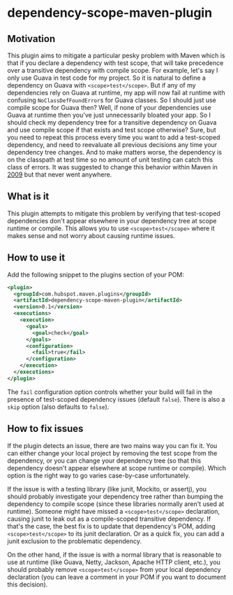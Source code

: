 # dependency-scope-maven-plugin

## Motivation

This plugin aims to mitigate a particular pesky problem with Maven which is that if you declare a dependency with test scope, that will take precedence over a transitive dependency with compile scope. For example, let's say I only use Guava in test code for my project. So it is natural to define a dependency on Guava with `<scope>test</scope>`. But if any of my dependencies rely on Guava at runtime, my app will now fail at runtime with confusing `NoClassDefFoundError`s for Guava classes. So I should just use compile scope for Guava then? Well, if none of your dependencies use Guava at runtime then you've just unnecessarily bloated your app. So I should check my dependency tree for a transitive dependency on Guava and use compile scope if that exists and test scope otherwise? Sure, but you need to repeat this process every time you want to add a test-scoped dependency, and need to reevaluate all previous decisions any time your dependency tree changes. And to make matters worse, the dependency is on the classpath at test time so no amount of unit testing can catch this class of errors. It was suggested to change this behavior within Maven in [2009](https://issues.apache.org/jira/browse/MNG-4156) but that never went anywhere.

## What is it

This plugin attempts to mitigate this problem by verifying that test-scoped dependencies don't appear elsewhere in your dependency tree at scope runtime or compile. This allows you to use `<scope>test</scope>` where it makes sense and not worry about causing runtime issues. 

## How to use it

Add the following snippet to the plugins section of your POM:

```xml
<plugin>
  <groupId>com.hubspot.maven.plugins</groupId>
  <artifactId>dependency-scope-maven-plugin</artifactId>
  <version>0.1</version>
  <executions>
    <execution>
      <goals>
        <goal>check</goal>
      </goals>
      <configuration>
        <fail>true</fail>
      </configuration>
    </execution>
  </executions>
</plugin>
```

The `fail` configuration option controls whether your build will fail in the presence of test-scoped dependency issues (default `false`). There is also a `skip` option (also defaults to `false`).

## How to fix issues

If the plugin detects an issue, there are two mains way you can fix it. You can either change your local project by removing the test scope from the dependency, or you can change your dependency tree (so that this dependency doesn't appear elsewhere at scope runtime or compile). Which option is the right way to go varies case-by-case unfortunately. 

If the issue is with a testing library (like junit, Mockito, or assertj), you should probably investigate your dependency tree rather than bumping the dependency to compile scope (since these libraries normally aren't used at runtime). Someone might have missed a `<scope>test</scope>` declaration, causing junit to leak out as a compile-scoped transitive dependency. If that's the case, the best fix is to update that dependency's POM, adding `<scope>test</scope>` to its junit declaration. Or as a quick fix, you can add a junit exclusion to the problematic dependency.

On the other hand, if the issue is with a normal library that is reasonable to use at runtime (like Guava, Netty, Jackson, Apache HTTP client, etc.), you should probably remove `<scope>test</scope>` from your local dependency declaration (you can leave a comment in your POM if you want to document this decision).

